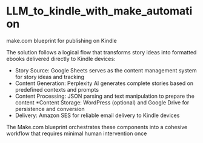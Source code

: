 # LLM_to_kindle_with_make_automation
make.com blueprint for publishing on Kindle

The solution follows a logical flow that transforms story ideas into formatted ebooks delivered directly to Kindle devices:


* Story Source: Google Sheets serves as the content management system for story ideas and tracking
* Content Generation: Perplexity AI generates complete stories based on predefined contexts and prompts
* Content Processing: JSON parsing and text manipulation to prepare the content
*Content Storage: WordPress (optional) and Google Drive for persistence and conversion
* Delivery: Amazon SES for reliable email delivery to Kindle devices

The Make.com blueprint orchestrates these components into a cohesive workflow that requires minimal human intervention once
